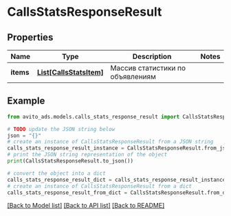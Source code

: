# CallsStatsResponseResult


## Properties

Name | Type | Description | Notes
------------ | ------------- | ------------- | -------------
**items** | [**List[CallsStatsItem]**](CallsStatsItem.md) | Массив статистики по объявлениям | 

## Example

```python
from avito_ads.models.calls_stats_response_result import CallsStatsResponseResult

# TODO update the JSON string below
json = "{}"
# create an instance of CallsStatsResponseResult from a JSON string
calls_stats_response_result_instance = CallsStatsResponseResult.from_json(json)
# print the JSON string representation of the object
print(CallsStatsResponseResult.to_json())

# convert the object into a dict
calls_stats_response_result_dict = calls_stats_response_result_instance.to_dict()
# create an instance of CallsStatsResponseResult from a dict
calls_stats_response_result_from_dict = CallsStatsResponseResult.from_dict(calls_stats_response_result_dict)
```
[[Back to Model list]](../README.md#documentation-for-models) [[Back to API list]](../README.md#documentation-for-api-endpoints) [[Back to README]](../README.md)


